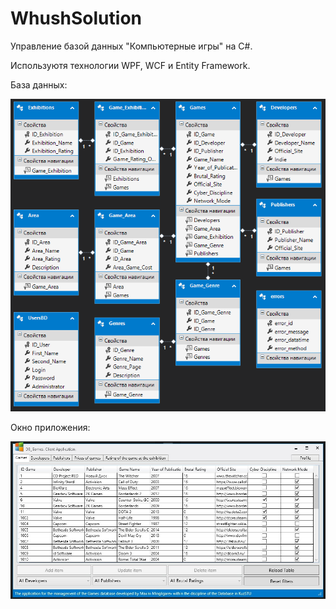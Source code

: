 # WhushSolution
Управление базой данных "Компьютерные игры" на C#.

Используютя технологии WPF, WCF и Entity Framework.

База данных:

![database](https://github.com/G-NighT/WhushSolution/blob/master/BaseAndSreen/Base.png)

Окно приложения:

![programm](https://github.com/G-NighT/WhushSolution/blob/master/BaseAndSreen/Screen.jpg)
